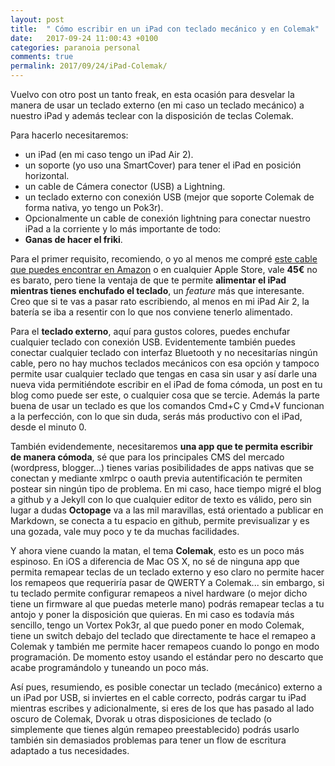 ```yaml
---
layout: post
title:  " Cómo escribir en un iPad con teclado mecánico y en Colemak"
date:   2017-09-24 11:00:43 +0100
categories: paranoia personal
comments: true
permalink: 2017/09/24/iPad-Colemak/
---
```


Vuelvo con otro post un tanto freak, en esta ocasión para desvelar la manera de usar un teclado externo (en mi caso un teclado mecánico) a nuestro iPad y además teclear con la disposición de teclas Colemak. 

Para hacerlo necesitaremos: 

* un iPad (en mi caso tengo un iPad Air 2).
* un soporte (yo uso una SmartCover) para tener el iPad en posición horizontal.
* un cable de Cámera conector (USB) a Lightning.
* un teclado externo con conexión USB (mejor que soporte Colemak de forma nativa, yo tengo un Pok3r).
* Opcionalmente un cable de conexión lightning para conectar nuestro iPad a la corriente y lo más importante de todo:
* **Ganas de hacer el friki**.

Para el primer requisito, recomiendo, o yo al menos me compré [este cable que puedes encontrar en Amazon](https://www.amazon.es/Apple-Lightning-USB-Color-blanco/dp/B01DGDNL2G) o en cualquier Apple Store, vale **45€** no es barato, pero tiene la ventaja de que te permite **alimentar el iPad mientras tienes enchufado el teclado**, un _feature_ más que interesante. Creo que si te vas a pasar rato escribiendo, al menos en mi iPad Air 2, la batería se iba a resentir con lo que nos conviene tenerlo alimentado. 

Para el **teclado externo**, aquí para gustos colores, puedes enchufar cualquier teclado con conexión USB. Evidentemente también puedes conectar cualquier teclado con interfaz Bluetooth y no necesitarías ningún cable, pero no hay muchos teclados mecánicos con esa opción y tampoco permite usar cualquier teclado que tengas en casa sin usar y así darle una nueva vida permitiéndote escribir en el iPad de foma cómoda, un post en tu blog como puede ser este, o cualquier cosa que se tercie. Además la parte buena de usar un teclado es que los comandos Cmd+C y Cmd+V funcionan a la perfección, con lo que sin duda, serás más productivo con el iPad, desde el minuto 0. 

También evidendemente, necesitaremos **una app que te permita escribir de manera cómoda**, sé que para los principales CMS del mercado (wordpress, blogger...) tienes varias posibilidades de apps nativas que se conectan y mediante xmlrpc o oauth previa autentificación te permiten postear sin ningún tipo de problema. En mi caso, hace tiempo migré el blog a github y a Jekyll con lo que cualquier editor de texto es válido, pero sin lugar a dudas **Octopage** va a las mil maravillas, está orientado a publicar en Markdown, se conecta a tu espacio en github, permite previsualizar y es una gozada, vale muy poco y te da muchas facilidades. 

Y ahora viene cuando la matan, el tema **Colemak**, esto es un poco más espinoso. En iOS a diferencia de Mac OS X, no sé de ninguna app que permita remapear teclas de un teclado externo y eso claro no permite hacer los remapeos que requeriría pasar de QWERTY a Colemak... sin embargo, si tu teclado permite configurar remapeos a nivel hardware (o mejor dicho tiene un firmware al que puedas meterle mano) podrás remapear teclas a tu antojo y poner la disposición que quieras. En mi caso es todavía más sencillo, tengo un Vortex Pok3r, al que puedo poner en modo Colemak, tiene un switch debajo del teclado que directamente te hace el remapeo a Colemak y también me permite hacer remapeos cuando lo pongo en modo programación. De momento estoy usando el estándar pero no descarto que acabe programándolo y tuneando un poco más. 

Así pues, resumiendo, es posible conectar un teclado (mecánico) externo a un iPad por USB, si inviertes en el cable correcto, podrás cargar tu iPad mientras escribes y adicionalmente, si eres de los que has pasado al lado oscuro de Colemak, Dvorak u otras disposiciones de teclado (o simplemente que tienes algún remapeo preestablecido) podrás usarlo también sin demasiados problemas para tener un flow de escritura adaptado a tus necesidades.